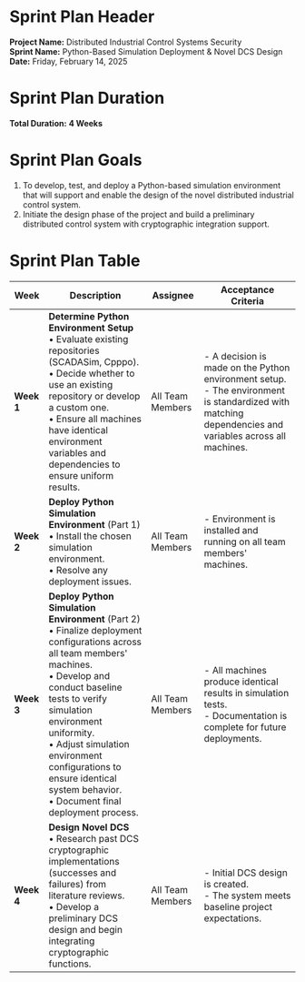 # **Sprint Plan Header**
**Project Name:** Distributed Industrial Control Systems Security  
**Sprint Name:** Python-Based Simulation Deployment & Novel DCS Design<br>
**Date:** Friday, February 14, 2025

# **Sprint Plan Duration**  
**Total Duration:** **4 Weeks**  

# **Sprint Plan Goals**  
1. To develop, test, and deploy a Python-based simulation environment that will support and enable the design of the novel distributed industrial control system.
2. Initiate the design phase of the project and build a preliminary distributed control system with cryptographic integration support.

# **Sprint Plan Table**  

| **Week** | **Description** | **Assignee** | **Acceptance Criteria** |
|----------|---------------|-------------|------------------------|
| **Week 1** | **Determine Python Environment Setup**<br>• Evaluate existing repositories (SCADASim, Cpppo).<br>• Decide whether to use an existing repository or develop a custom one.<br>• Ensure all machines have identical environment variables and dependencies to ensure uniform results. | All Team Members | - A decision is made on the Python environment setup.<br>- The environment is standardized with matching dependencies and variables across all machines. |
| **Week 2** | **Deploy Python Simulation Environment** (Part 1)<br>• Install the chosen simulation environment.<br>• Resolve any deployment issues. | All Team Members | - Environment is installed and running on all team members' machines. |
| **Week 3** | **Deploy Python Simulation Environment** (Part 2)<br>• Finalize deployment configurations across all team members' machines.<br>• Develop and conduct baseline tests to verify simulation environment uniformity.<br>• Adjust simulation environment configurations to ensure identical system behavior.<br>• Document final deployment process. | All Team Members | - All machines produce identical results in simulation tests.<br>- Documentation is complete for future deployments. |
| **Week 4** | **Design Novel DCS**<br>• Research past DCS cryptographic implementations (successes and failures) from literature reviews.<br>• Develop a preliminary DCS design and begin integrating cryptographic functions. | All Team Members | - Initial DCS design is created.<br>- The system meets baseline project expectations. |
